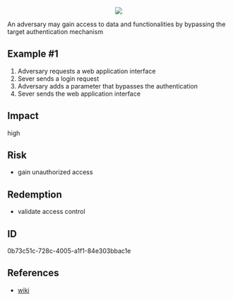 <p align="center"> <img src="https://raw.githubusercontent.com/qeeqbox/authentication-bypass-vulnerability/master/authentication-bypass-vulnerability.png"></p>

An adversary may gain access to data and functionalities by bypassing the target authentication mechanism

## Example #1
1. Adversary requests a web application interface
2. Sever sends a login request
3. Adversary adds a parameter that bypasses the authentication
4. Sever sends the web application interface

## Impact
high

## Risk
- gain unauthorized access

## Redemption
- validate access control

## ID
0b73c51c-728c-4005-a1f1-84e303bbac1e

## References
- [wiki](https://itlaw.wikia.org/wiki/authentication_bypass)
